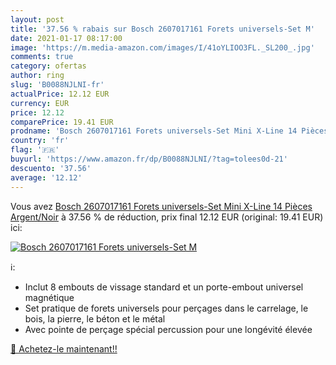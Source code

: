 ```yaml
---
layout: post
title: '37.56 % rabais sur Bosch 2607017161 Forets universels-Set M'
date: 2021-01-17 08:17:00
image: 'https://m.media-amazon.com/images/I/41oYLIOO3FL._SL200_.jpg'
comments: true
category: ofertas
author: ring
slug: 'B0088NJLNI-fr'
actualPrice: 12.12 EUR
currency: EUR
price: 12.12
comparePrice: 19.41 EUR
prodname: 'Bosch 2607017161 Forets universels-Set Mini X-Line 14 Pièces  Argent/Noir'
country: 'fr'
flag: '🇫🇷'
buyurl: 'https://www.amazon.fr/dp/B0088NJLNI/?tag=tolees0d-21'
descuento: '37.56'
average: '12.12'
---
```


Vous avez [Bosch 2607017161 Forets universels-Set Mini X-Line 14 Pièces  Argent/Noir](https://www.amazon.fr/dp/B0088NJLNI/?tag=tolees0d-21)  à  37.56 % de réduction, prix final  12.12 EUR (original: 19.41 EUR) ici:

[![Bosch 2607017161 Forets universels-Set M](https://m.media-amazon.com/images/I/41oYLIOO3FL._SL200_.jpg)](https://www.amazon.fr/dp/B0088NJLNI/?tag=tolees0d-21)

ℹ️:

- Inclut 8 embouts de vissage standard et un porte-embout universel magnétique
- Set pratique de forets universels pour perçages dans le carrelage, le bois, la pierre, le béton et le métal
- Avec pointe de perçage spécial percussion pour une longévité élevée

[🛒 Achetez-le maintenant!!](https://www.amazon.fr/dp/B0088NJLNI/?tag=tolees0d-21)
